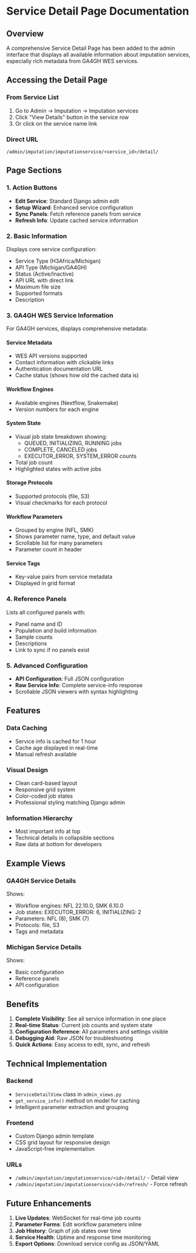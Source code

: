 # Service Detail Page Documentation

## Overview
A comprehensive Service Detail Page has been added to the admin interface that displays all available information about imputation services, especially rich metadata from GA4GH WES services.

## Accessing the Detail Page

### From Service List
1. Go to Admin → Imputation → Imputation services
2. Click "View Details" button in the service row
3. Or click on the service name link

### Direct URL
`/admin/imputation/imputationservice/<service_id>/detail/`

## Page Sections

### 1. Action Buttons
- **Edit Service**: Standard Django admin edit
- **Setup Wizard**: Enhanced service configuration
- **Sync Panels**: Fetch reference panels from service
- **Refresh Info**: Update cached service information

### 2. Basic Information
Displays core service configuration:
- Service Type (H3Africa/Michigan)
- API Type (Michigan/GA4GH)
- Status (Active/Inactive)
- API URL with direct link
- Maximum file size
- Supported formats
- Description

### 3. GA4GH WES Service Information
For GA4GH services, displays comprehensive metadata:

#### Service Metadata
- WES API versions supported
- Contact information with clickable links
- Authentication documentation URL
- Cache status (shows how old the cached data is)

#### Workflow Engines
- Available engines (Nextflow, Snakemake)
- Version numbers for each engine

#### System State
- Visual job state breakdown showing:
  - QUEUED, INITIALIZING, RUNNING jobs
  - COMPLETE, CANCELED jobs
  - EXECUTOR_ERROR, SYSTEM_ERROR counts
- Total job count
- Highlighted states with active jobs

#### Storage Protocols
- Supported protocols (file, S3)
- Visual checkmarks for each protocol

#### Workflow Parameters
- Grouped by engine (NFL, SMK)
- Shows parameter name, type, and default value
- Scrollable list for many parameters
- Parameter count in header

#### Service Tags
- Key-value pairs from service metadata
- Displayed in grid format

### 4. Reference Panels
Lists all configured panels with:
- Panel name and ID
- Population and build information
- Sample counts
- Descriptions
- Link to sync if no panels exist

### 5. Advanced Configuration
- **API Configuration**: Full JSON configuration
- **Raw Service Info**: Complete service-info response
- Scrollable JSON viewers with syntax highlighting

## Features

### Data Caching
- Service info is cached for 1 hour
- Cache age displayed in real-time
- Manual refresh available

### Visual Design
- Clean card-based layout
- Responsive grid system
- Color-coded job states
- Professional styling matching Django admin

### Information Hierarchy
- Most important info at top
- Technical details in collapsible sections
- Raw data at bottom for developers

## Example Views

### GA4GH Service Details
Shows:
- Workflow engines: NFL 22.10.0, SMK 6.10.0
- Job states: EXECUTOR_ERROR: 6, INITIALIZING: 2
- Parameters: NFL (8), SMK (7)
- Protocols: file, S3
- Tags and metadata

### Michigan Service Details
Shows:
- Basic configuration
- Reference panels
- API configuration

## Benefits

1. **Complete Visibility**: See all service information in one place
2. **Real-time Status**: Current job counts and system state
3. **Configuration Reference**: All parameters and settings visible
4. **Debugging Aid**: Raw JSON for troubleshooting
5. **Quick Actions**: Easy access to edit, sync, and refresh

## Technical Implementation

### Backend
- `ServiceDetailView` class in `admin_views.py`
- `get_service_info()` method on model for caching
- Intelligent parameter extraction and grouping

### Frontend
- Custom Django admin template
- CSS grid layout for responsive design
- JavaScript-free implementation

### URLs
- `/admin/imputation/imputationservice/<id>/detail/` - Detail view
- `/admin/imputation/imputationservice/<id>/refresh/` - Force refresh

## Future Enhancements

1. **Live Updates**: WebSocket for real-time job counts
2. **Parameter Forms**: Edit workflow parameters inline
3. **Job History**: Graph of job states over time
4. **Service Health**: Uptime and response time monitoring
5. **Export Options**: Download service config as JSON/YAML 